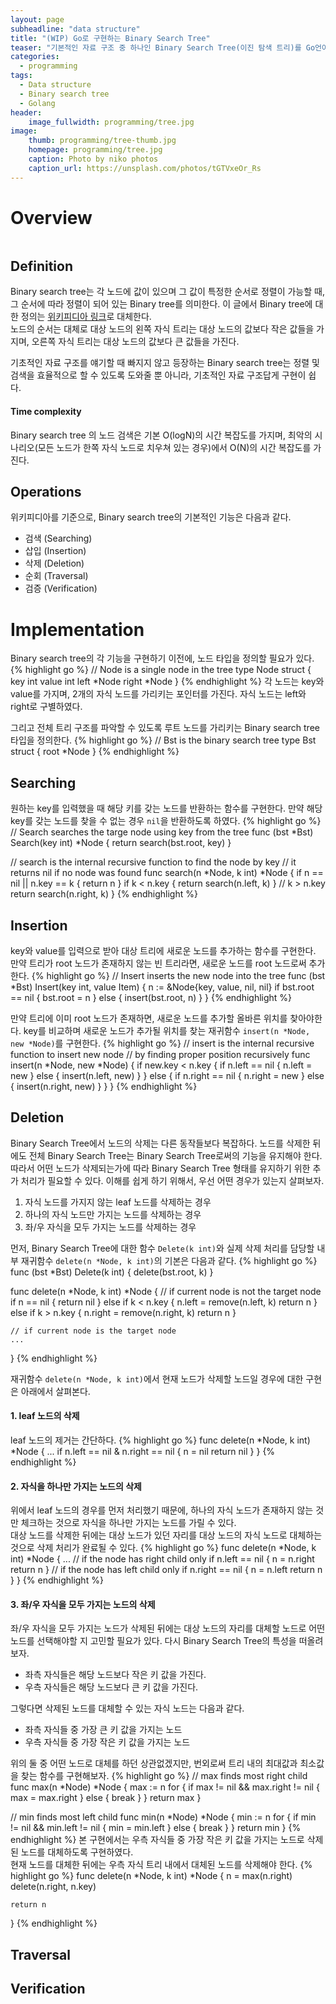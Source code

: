 ```yaml
---
layout: page
subheadline: "data structure"
title: "(WIP) Go로 구현하는 Binary Search Tree"
teaser: "기본적인 자료 구조 중 하나인 Binary Search Tree(이진 탐색 트리)를 Go언어를 이용해 구현해본다."
categories:
  - programming
tags:
  - Data structure
  - Binary search tree
  - Golang
header:
    image_fullwidth: programming/tree.jpg
image:
    thumb: programming/tree-thumb.jpg
    homepage: programming/tree.jpg
    caption: Photo by niko photos
    caption_url: https://unsplash.com/photos/tGTVxeOr_Rs
---
```

# Overview
<div class="small-6 small-centered columns t30">
<img src="{{ site.urlimg }}programming/bst.png" alt="">
</div>

## Definition
Binary search tree는 각 노드에 값이 있으며 그 값이 특정한 순서로 정렬이 가능할 때, 그 순서에 따라 정렬이 되어 있는 Binary tree를 의미한다. 이 글에서 Binary tree에 대한 정의는 [위키피디아 링크][1]로 대체한다.  
노드의 순서는 대체로 대상 노드의 왼쪽 자식 트리는 대상 노드의 값보다 작은 값들을 가지며, 오른쪽 자식 트리는 대상 노드의 값보다 큰 값들을 가진다.

기초적인 자료 구조를 얘기할 때 빠지지 않고 등장하는 Binary search tree는 정렬 및 검색을 효율적으로 할 수 있도록 도와줄 뿐 아니라, 기초적인 자료 구조답게 구현이 쉽다.

#### Time complexity
Binary search tree 의 노드 검색은 기본 O(logN)의 시간 복잡도를 가지며, 최악의 시나리오(모든 노드가 한쪽 자식 노드로 치우쳐 있는 경우)에서 O(N)의 시간 복잡도를 가진다.

## Operations
위키피디아를 기준으로, Binary search tree의 기본적인 기능은 다음과 같다.
- 검색 (Searching)
- 삽입 (Insertion)
- 삭제 (Deletion)
- 순회 (Traversal)
- 검증 (Verification)

# Implementation
Binary search tree의 각 기능을 구현하기 이전에, 노드 타입을 정의할 필요가 있다.
{% highlight go %}
// Node is a single node in the tree
type Node struct {
	key   int
	value int
	left  *Node
	right *Node
}
{% endhighlight %}
각 노드는 key와 value를 가지며, 2개의 자식 노드를 가리키는 포인터를 가진다. 자식 노드는 left와 right로 구별하였다.

그리고 전체 트리 구조를 파악할 수 있도록 루트 노드를 가리키는 Binary search tree 타입을 정의한다.
{% highlight go %}
// Bst is the binary search tree
type Bst struct {
	root *Node
}
{% endhighlight %}

## Searching
원하는 key를 입력했을 때 해당 키를 갖는 노드를 반환하는 함수를 구현한다.
만약 해당 key를 갖는 노드를 찾을 수 없는 경우 `nil`을 반환하도록 하였다.
{% highlight go %}
// Search searches the targe node using key from the tree
func (bst *Bst) Search(key int) *Node {
	return search(bst.root, key)
}

// search is the internal recursive function to find the node by key
// it returns nil if no node was found
func search(n *Node, k int) *Node {
	if n == nil || n.key == k {
		return n
	}
	if k < n.key {
		return search(n.left, k)
	}
	// k > n.key
	return search(n.right, k)
}
{% endhighlight %}

## Insertion
key와 value를 입력으로 받아 대상 트리에 새로운 노드를 추가하는 함수를 구현한다.
만약 트리가 root 노드가 존재하지 않는 빈 트리라면, 새로운 노드를 root 노드로써 추가한다.
{% highlight go %}
// Insert inserts the new node into the tree
func (bst *Bst) Insert(key int, value Item) {
	n := &Node{key, value, nil, nil}
	if bst.root == nil {
		bst.root = n
	} else {
		insert(bst.root, n)
	}
}
{% endhighlight %}

만약 트리에 이미 root 노드가 존재하면, 새로운 노드를 추가할 올바른 위치를 찾아야한다.
key를 비교하며 새로운 노드가 추가될 위치를 찾는 재귀함수 `insert(n *Node, new *Node)`를 구현한다.
{% highlight go %}
// insert is the internal recursive function to insert new node
// by finding proper position recursively
func insert(n *Node, new *Node) {
	if new.key < n.key {
		if n.left == nil {
			n.left = new
		} else {
			insert(n.left, new)
		}
	} else {
		if n.right == nil {
			n.right = new
		} else {
			insert(n.right, new)
		}
	}
}
{% endhighlight %}

## Deletion
Binary Search Tree에서 노드의 삭제는 다른 동작들보다 복잡하다. 노드를 삭제한 뒤에도 전체 Binary Search Tree는 Binary Search Tree로써의 기능을 유지해야 한다. 따라서 어떤 노드가 삭제되는가에 따라 Binary Search Tree 형태를 유지하기 위한 추가 처리가 필요할 수 있다. 이해를 쉽게 하기 위해서, 우선 어떤 경우가 있는지 살펴보자.
1. 자식 노드를 가지지 않는 leaf 노드를 삭제하는 경우
2. 하나의 자식 노드만 가지는 노드를 삭제하는 경우
3. 좌/우 자식을 모두 가지는 노드를 삭제하는 경우

먼저, Binary Search Tree에 대한 함수 `Delete(k int)`와 실제 삭제 처리를 담당할 내부 재귀함수 `delete(n *Node, k int)`의 기본은 다음과 같다.
{% highlight go %}
func (bst *Bst) Delete(k int) {
	delete(bst.root, k)
}

func delete(n *Node, k int) *Node {
	// if current node is not the target node
	if n == nil {
		return nil
	} else if k < n.key {
		n.left = remove(n.left, k)
		return n
	} else if k > n.key {
		n.right = remove(n.right, k)
		return n
	}

	// if current node is the target node
	...
}
{% endhighlight %}

재귀함수 `delete(n *Node, k int)`에서 현재 노드가 삭제할 노드일 경우에 대한 구현은 아래에서 살펴본다.

#### 1. leaf 노드의 삭제
leaf 노드의 제거는 간단하다.
{% highlight go %}
func delete(n *Node, k int) *Node {
	...
	if n.left == nil & n.right == nil {
		n = nil
		return nil
	}
}
{% endhighlight %}

#### 2. 자식을 하나만 가지는 노드의 삭제
위에서 leaf 노드의 경우를 먼저 처리했기 때문에, 하나의 자식 노드가 존재하지 않는 것만 체크하는 것으로 자식을 하나만 가지는 노드를 가릴 수 있다.  
대상 노드를 삭제한 뒤에는 대상 노드가 있던 자리를 대상 노드의 자식 노드로 대체하는 것으로 삭제 처리가 완료될 수 있다.
{% highlight go %}
func delete(n *Node, k int) *Node {
	...
	// if the node has right child only
	if n.left == nil {
		n = n.right
		return n
	}
	// if the node has left child only
	if n.right == nil {
		n = n.left
		return n
	}
}
{% endhighlight %}

#### 3. 좌/우 자식을 모두 가지는 노드의 삭제
좌/우 자식을 모두 가지는 노드가 삭제된 뒤에는 대상 노드의 자리를 대체할 노드로 어떤 노드를 선택해야할 지 고민할 필요가 있다.
다시 Binary Search Tree의 특성을 떠올려보자.
- 좌측 자식들은 해당 노드보다 작은 키 값을 가진다.
- 우측 자식들은 해당 노드보다 큰 키 값을 가진다.

그렇다면 삭제된 노드를 대체할 수 있는 자식 노드는 다음과 같다.
- 좌측 자식들 중 가장 큰 키 값을 가지는 노드
- 우측 자식들 중 가장 작은 키 값을 가지는 노드

위의 둘 중 어떤 노드로 대체를 하던 상관없겠지만, 번외로써 트리 내의 최대값과 최소값을 찾는 함수를 구현해보자.
{% highlight go %}
// max finds most right child
func max(n *Node) *Node {
	max := n
	for {
		if max != nil && max.right != nil {
			max = max.right
		} else {
			break
		}
	}
	return max
}

// min finds most left child
func min(n *Node) *Node {
	min := n
	for {
		if min != nil && min.left != nil {
			min = min.left
		} else {
			break
		}
	}
	return min
}
{% endhighlight %}
본 구현에서는 우측 자식들 중 가장 작은 키 값을 가지는 노드로 삭제된 노드를 대체하도록 구현하였다.  
현재 노드를 대체한 뒤에는 우측 자식 트리 내에서 대체된 노드를 삭제해야 한다.
{% highlight go %}
func delete(n *Node, k int) *Node {
	n = max(n.right)
	delete(n.right, n.key)

	return n
}
{% endhighlight %}

## Traversal

## Verification


[1]: https://en.wikipedia.org/wiki/Binary_tree
